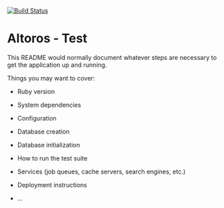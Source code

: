 [![Build Status](https://travis-ci.org/harold29/altoros.png?branch=master)](https://travis-ci.org/harold29/altoros)


# Altoros - Test

This README would normally document whatever steps are necessary to get the
application up and running.

Things you may want to cover:

* Ruby version

* System dependencies

* Configuration

* Database creation

* Database initialization

* How to run the test suite

* Services (job queues, cache servers, search engines, etc.)

* Deployment instructions

* ...
